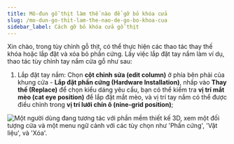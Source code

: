 ```yaml
---
title: Mô-đun gỗ thịt làm thế nào để gỡ bỏ khóa cửa
slug: /mo-dun-go-thit-lam-the-nao-de-go-bo-khoa-cua
sidebar_label: Cách gỡ bỏ khóa cửa gỗ thịt
---
```


Xin chào, trong tùy chỉnh gỗ thịt, có thể thực hiện các thao tác thay thế khóa hoặc lắp đặt và xóa bỏ phần cứng. Lấy việc lắp đặt tay nắm làm ví dụ, thao tác tùy chỉnh tay nắm cửa gỗ như sau:

1. Lắp đặt tay nắm: Chọn **cột chỉnh sửa (edit column)** ở phía bên phải của khung cửa - **Lắp đặt phần cứng (Hardware Installation)**, nhấp vào **Thay thế (Replace)** để chọn kiểu dáng yêu cầu, bạn có thể kiểm tra **vị trí mắt mèo (cat eye position)** để lắp đặt mắt mèo, và vị trí tay nắm có thể được điều chỉnh trong **vị trí lưới chín ô (nine-grid position)**;

![Một người dùng đang tương tác với phần mềm thiết kế 3D, xem một đối tượng cửa và một menu ngữ cảnh với các tùy chọn như 'Phần cứng', 'Vật liệu', và 'Xóa'.](https://storage.googleapis.com/jegavn_kb/images/4dbd79b9-d54f-4355-b592-42d1e6c74f9f.png)